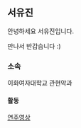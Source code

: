## 서유진

안녕하세요 서유진입니다.

만나서 반갑습니다 :)

### 소속

이화여자대학교 관현악과

#### 활동

[연주영상](https://youtu.be/vbaf-CXBO-s)




